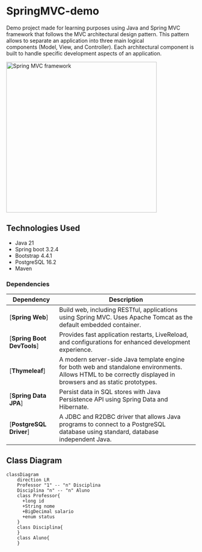 # SpringMVC-demo
Demo project made for learning purposes using Java and Spring MVC framework that follows the MVC architectural design pattern. This pattern allows to separate an application into three main logical components (Model, View, and Controller). Each architectural component is built to handle specific development aspects of an application.

<img width="400" height="400" alt="Spring MVC framework" src="https://miro.medium.com/v2/resize:fit:940/1*y8Z4MgBS_s8d4o26arDJ4w.png">

## Technologies Used
* Java 21
* Spring boot 3.2.4
* Bootstrap 4.4.1
* PostgreSQL 16.2
* Maven

### Dependencies

Dependency | Description
--- | ---
[**Spring Web**] | Build web, including RESTful, applications using Spring MVC. Uses Apache Tomcat as the default embedded container.
[**Spring Boot DevTools**] | Provides fast application restarts, LiveReload, and configurations for enhanced development experience.
[**Thymeleaf**] | A modern server-side Java template engine for both web and standalone environments. Allows HTML to be correctly displayed in browsers and as static prototypes.
[**Spring Data JPA**] | Persist data in SQL stores with Java Persistence API using Spring Data and Hibernate.
[**PostgreSQL Driver**] | A JDBC and R2DBC driver that allows Java programs to connect to a PostgreSQL database using standard, database independent Java.

## Class Diagram
```mermaid
classDiagram
    direction LR
    Professor "1" -- "n" Disciplina
    Disciplina "n" -- "n" Aluno
    class Professor{
      +long id
      +String nome
      +BigDecimal salario
      +enum status
    }
    class Disciplina{
    }
    class Aluno{
    }
```
